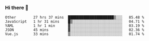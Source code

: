 ### Hi there 👋

<!--
**Hundeklemmen/Hundeklemmen** is a ✨ _special_ ✨ repository because its `README.md` (this file) appears on your GitHub profile.

Here are some ideas to get you started:

- 🔭 I’m currently working on ...
- 🌱 I’m currently learning ...
- 👯 I’m looking to collaborate on ...
- 🤔 I’m looking for help with ...
- 💬 Ask me about ...
- 📫 How to reach me: ...
- 😄 Pronouns: ...
- ⚡ Fun fact: ...
-->
<!--START_SECTION:waka-->
```text
Other        27 hrs 37 mins  █████████████████████▒░░░   85.48 % 
JavaScript   1 hr 31 mins    █▒░░░░░░░░░░░░░░░░░░░░░░░   04.71 % 
YAML         1 hr 1 min      ▓░░░░░░░░░░░░░░░░░░░░░░░░   03.19 % 
JSON         45 mins         ▓░░░░░░░░░░░░░░░░░░░░░░░░   02.36 % 
Vue.js       33 mins         ▒░░░░░░░░░░░░░░░░░░░░░░░░   01.74 % 
```
<!--END_SECTION:waka-->
